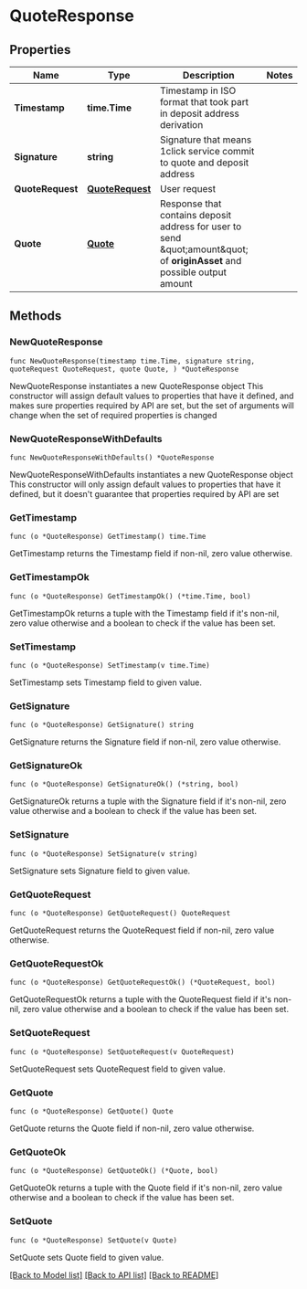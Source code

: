# QuoteResponse

## Properties

Name | Type | Description | Notes
------------ | ------------- | ------------- | -------------
**Timestamp** | **time.Time** | Timestamp in ISO format that took part in deposit address derivation | 
**Signature** | **string** | Signature that means 1click service commit to quote and deposit address | 
**QuoteRequest** | [**QuoteRequest**](QuoteRequest.md) | User request | 
**Quote** | [**Quote**](Quote.md) | Response that contains deposit address for user to send \&quot;amount\&quot; of **originAsset** and possible output amount | 

## Methods

### NewQuoteResponse

`func NewQuoteResponse(timestamp time.Time, signature string, quoteRequest QuoteRequest, quote Quote, ) *QuoteResponse`

NewQuoteResponse instantiates a new QuoteResponse object
This constructor will assign default values to properties that have it defined,
and makes sure properties required by API are set, but the set of arguments
will change when the set of required properties is changed

### NewQuoteResponseWithDefaults

`func NewQuoteResponseWithDefaults() *QuoteResponse`

NewQuoteResponseWithDefaults instantiates a new QuoteResponse object
This constructor will only assign default values to properties that have it defined,
but it doesn't guarantee that properties required by API are set

### GetTimestamp

`func (o *QuoteResponse) GetTimestamp() time.Time`

GetTimestamp returns the Timestamp field if non-nil, zero value otherwise.

### GetTimestampOk

`func (o *QuoteResponse) GetTimestampOk() (*time.Time, bool)`

GetTimestampOk returns a tuple with the Timestamp field if it's non-nil, zero value otherwise
and a boolean to check if the value has been set.

### SetTimestamp

`func (o *QuoteResponse) SetTimestamp(v time.Time)`

SetTimestamp sets Timestamp field to given value.


### GetSignature

`func (o *QuoteResponse) GetSignature() string`

GetSignature returns the Signature field if non-nil, zero value otherwise.

### GetSignatureOk

`func (o *QuoteResponse) GetSignatureOk() (*string, bool)`

GetSignatureOk returns a tuple with the Signature field if it's non-nil, zero value otherwise
and a boolean to check if the value has been set.

### SetSignature

`func (o *QuoteResponse) SetSignature(v string)`

SetSignature sets Signature field to given value.


### GetQuoteRequest

`func (o *QuoteResponse) GetQuoteRequest() QuoteRequest`

GetQuoteRequest returns the QuoteRequest field if non-nil, zero value otherwise.

### GetQuoteRequestOk

`func (o *QuoteResponse) GetQuoteRequestOk() (*QuoteRequest, bool)`

GetQuoteRequestOk returns a tuple with the QuoteRequest field if it's non-nil, zero value otherwise
and a boolean to check if the value has been set.

### SetQuoteRequest

`func (o *QuoteResponse) SetQuoteRequest(v QuoteRequest)`

SetQuoteRequest sets QuoteRequest field to given value.


### GetQuote

`func (o *QuoteResponse) GetQuote() Quote`

GetQuote returns the Quote field if non-nil, zero value otherwise.

### GetQuoteOk

`func (o *QuoteResponse) GetQuoteOk() (*Quote, bool)`

GetQuoteOk returns a tuple with the Quote field if it's non-nil, zero value otherwise
and a boolean to check if the value has been set.

### SetQuote

`func (o *QuoteResponse) SetQuote(v Quote)`

SetQuote sets Quote field to given value.



[[Back to Model list]](../README.md#documentation-for-models) [[Back to API list]](../README.md#documentation-for-api-endpoints) [[Back to README]](../README.md)


